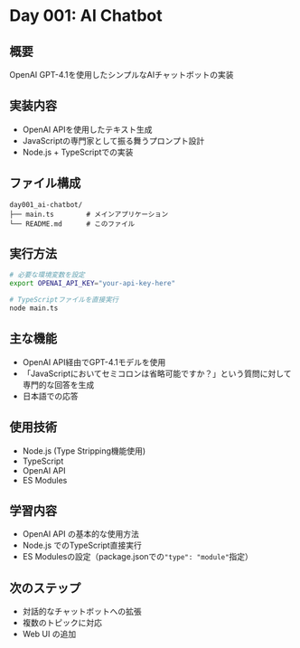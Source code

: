 # Day 001: AI Chatbot

## 概要
OpenAI GPT-4.1を使用したシンプルなAIチャットボットの実装

## 実装内容
- OpenAI APIを使用したテキスト生成
- JavaScriptの専門家として振る舞うプロンプト設計
- Node.js + TypeScriptでの実装

## ファイル構成
```
day001_ai-chatbot/
├── main.ts        # メインアプリケーション
└── README.md      # このファイル
```

## 実行方法
```bash
# 必要な環境変数を設定
export OPENAI_API_KEY="your-api-key-here"

# TypeScriptファイルを直接実行
node main.ts
```

## 主な機能
- OpenAI API経由でGPT-4.1モデルを使用
- 「JavaScriptにおいてセミコロンは省略可能ですか？」という質問に対して専門的な回答を生成
- 日本語での応答

## 使用技術
- Node.js (Type Stripping機能使用)
- TypeScript
- OpenAI API
- ES Modules

## 学習内容
- OpenAI API の基本的な使用方法
- Node.js でのTypeScript直接実行
- ES Modulesの設定（package.jsonでの`"type": "module"`指定）

## 次のステップ
- 対話的なチャットボットへの拡張
- 複数のトピックに対応
- Web UI の追加